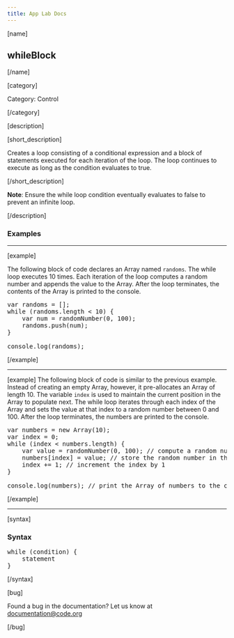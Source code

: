 ```yaml
---
title: App Lab Docs
---
```


[name]

## whileBlock

[/name]

[category]

Category: Control

[/category]

[description]

[short_description]

Creates a loop consisting of a conditional expression and a block of statements executed for each iteration of the loop.
The loop continues to execute as long as the condition evaluates to true.

[/short_description]

**Note**: Ensure the while loop condition eventually evaluates to false to prevent an infinite loop.

[/description]

### Examples
____________________________________________________

[example]

The following block of code declares an Array named `randoms`. The while loop executes 10 times.
Each iteration of the loop computes a random number and appends the value to the Array.
After the loop terminates, the contents of the Array is printed to the console.

<pre>
var randoms = [];
while (randoms.length < 10) {
    var num = randomNumber(0, 100);
    randoms.push(num);
}

console.log(randoms);
</pre>

[/example]
____________________________________________________

[example]
The following block of code is similar to the previous example.
Instead of creating an empty Array, however, it pre-allocates an Array of length 10.
The variable `index` is used to maintain the current position in the Array to populate next.
The while loop iterates through each index of the Array and sets the value at that index
to a random number between 0 and 100.
After the loop terminates, the numbers are printed to the console.

<pre>
var numbers = new Array(10);
var index = 0;
while (index < numbers.length) {
    var value = randomNumber(0, 100); // compute a random number between 0 and 100
    numbers[index] = value; // store the random number in the Array at the jth index
    index += 1; // increment the index by 1
}

console.log(numbers); // print the Array of numbers to the console.
</pre>

[/example]

____________________________________________________

[syntax]

### Syntax
<pre>
while (condition) {
    statement
}
</pre>

[/syntax]

[bug]

Found a bug in the documentation? Let us know at documentation@code.org

[/bug]
